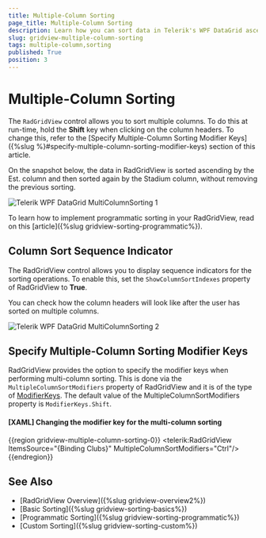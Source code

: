 ```yaml
---
title: Multiple-Column Sorting
page_title: Multiple-Column Sorting
description: Learn how you can sort data in Telerik's WPF DataGrid ascending by the Est. column and then sort again by the Stadium column without removing previous sorting.
slug: gridview-multiple-column-sorting
tags: multiple-column,sorting
published: True
position: 3
---
```


# Multiple-Column Sorting

The `RadGridView` control allows you to sort multiple columns. To do this at run-time, hold the __Shift__ key when clicking on the column headers. To change this, refer to the [Specify Multiple-Column Sorting Modifier Keys]({%slug %}#specify-multiple-column-sorting-modifier-keys) section of this article.

On the snapshot below, the data in RadGridView is sorted ascending by the Est. column and then sorted again by the Stadium column, without removing the previous sorting.
       
![Telerik WPF DataGrid MultiColumnSorting 1](images/RadGridView_MultiColumnSorting_1.png)

To learn how to implement programmatic sorting in your RadGridView, read on this [article]({%slug gridview-sorting-programmatic%}).

## Column Sort Sequence Indicator

The RadGridView control allows you to display sequence indicators for the sorting operations. To enable this, set the `ShowColumnSortIndexes` property of RadGridView to __True__. 

You can check how the column headers will look like after the user has sorted on multiple columns.

![Telerik WPF DataGrid MultiColumnSorting 2](images/RadGridView_MultiColumnSorting_2.png)

## Specify Multiple-Column Sorting Modifier Keys

RadGridView provides the option to specify the modifier keys when performing multi-column sorting. This is done via the `MultipleColumnSortModifiers` property of RadGridView and it is of the type of [ModifierKeys](https://learn.microsoft.com/en-us/dotnet/api/system.windows.input.modifierkeys?view=windowsdesktop-8.0). The default value of the MultipleColumnSortModifiers property is `ModifierKeys.Shift`.

#### __[XAML] Changing the modifier key for the multi-column sorting__
{{region gridview-multiple-column-sorting-0}}
    <telerik:RadGridView ItemsSource="{Binding Clubs}" MultipleColumnSortModifiers="Ctrl"/>
{{endregion}}

## See Also
 * [RadGridView Overview]({%slug gridview-overview2%})
 * [Basic Sorting]({%slug gridview-sorting-basics%})
 * [Programmatic Sorting]({%slug gridview-sorting-programmatic%})
 * [Custom Sorting]({%slug gridview-sorting-custom%})